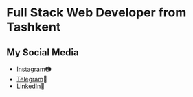 # Full Stack Web Developer from Tashkent
## My Social Media
 - [Instagram](https://www.instagram.com/komiljonov_b/)📷
 - [Telegram](https://t.me/Komiljonov_B)💬
 - [LinkedIn](https://www.linkedin.com/in/bobur-komilov-608475198/)🔗
